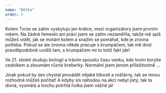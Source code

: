 ```yaml
---
name: "Bětka"
order: 5
---
```

Kolem Tvrze se zatím vyskytuju jen krátce, mezi organizátory jsem prvním rokem. Na žádné řemeslo ani práci jsem se zatím nezaměřila,
takže mě spíš můžeš vidět, jak se motám kolem a snažím se pomáhat, kde je zrovna potřeba. Pokud se ale zrovna někde pracuje s krumpáčem,
tak mě dost pravděpodobně uvidíš tam, s krumpáčem mi to totiž fakt jde!

Ve 21. století studuju biologii a trávím spoustu času venku, kde lovím korýše cedníkem a zkoumám různé breberky. Normální jsem jenom příležitostně …

Jinak pokud by ses chystal provádět nějaké blbosti a rošťárny, tak se mnou rozhodně můžeš počítat! A kdyby sis náhodou na akci nebyl jistý,
tak ta divná, vysmátá a trochu potrhlá holka jsem vážně já!

